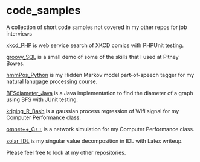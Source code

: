 # code_samples
A collection of short code samples not covered in my other repos for job interviews

[xkcd_PHP](https://github.com/ReentrantCoder/school_code_samples/blob/master/xkcd_PHP) is web service search of XKCD comics with PHPUnit testing.

[groovy_SQL](https://github.com/ReentrantCoder/school_code_samples/blob/master/groovy_SQL) is a small demo of some of the skills that I used at Pitney Bowes.

[hmmPos_Python](https://github.com/ReentrantCoder/school_code_samples/tree/master/hmmPos_Python) is my Hidden Markov model part-of-speech tagger for my natural lanugage processing course.

[BFSdiameter_Java](https://github.com/ReentrantCoder/school_code_samples/tree/master/BFSdiameter_Java) is a Java implementation to find the diameter of a graph using BFS with JUnit testing.

[kriging_R_Bash](https://github.com/ReentrantCoder/school_code_samples/tree/master/kriging_R_Bash) is a gaussian process regression of Wifi signal for my Computer Performance class.

[omnet++_C++](https://github.com/ReentrantCoder/school_code_samples/tree/master/omnet%2B%2B_C%2B%2B) is a network simulation for my Computer Performance class.

[solar_IDL](https://github.com/ReentrantCoder/school_code_samples/tree/master/solar_IDL) is my singular value decomposition in IDL with Latex writeup.

Please feel free to look at my other repositories.
